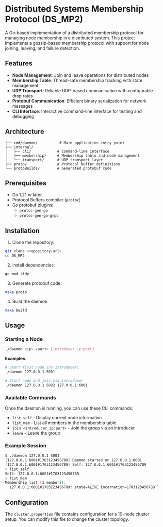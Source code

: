 # Distributed Systems Membership Protocol (DS_MP2)

A Go-based implementation of a distributed membership protocol for managing node membership in a distributed system. This project implements a gossip-based membership protocol with support for node joining, leaving, and failure detection.

## Features

- **Node Management**: Join and leave operations for distributed nodes
- **Membership Table**: Thread-safe membership tracking with state management
- **UDP Transport**: Reliable UDP-based communication with configurable drop rates
- **Protobuf Communication**: Efficient binary serialization for network messages
- **CLI Interface**: Interactive command-line interface for testing and debugging

## Architecture

```
├── cmd/daemon/          # Main application entry point
├── internal/
│   ├── cli/            # Command-line interface
│   ├── membership/     # Membership table and node management
│   └── transport/      # UDP transport layer
├── proto/              # Protocol buffer definitions
└── protoBuilds/        # Generated protobuf code
```

## Prerequisites

- Go 1.21 or later
- Protocol Buffers compiler (`protoc`)
- Go protobuf plugins:
  - `protoc-gen-go`
  - `protoc-gen-go-grpc`

## Installation

1. Clone the repository:
```bash
git clone <repository-url>
cd DS_MP2
```

2. Install dependencies:
```bash
go mod tidy
```

3. Generate protobuf code:
```bash
make proto
```

4. Build the daemon:
```bash
make build
```

## Usage

### Starting a Node

```bash
./daemon <ip> <port> [introducer_ip:port]
```

**Examples:**
```bash
# Start first node (no introducer)
./daemon 127.0.0.1 6001

# Start node and join via introducer
./daemon 127.0.0.1 6002 127.0.0.1:6001
```

### Available Commands

Once the daemon is running, you can use these CLI commands:

- `list_self` - Display current node information
- `list_mem` - List all members in the membership table
- `join <introducer_ip:port>` - Join the group via an introducer
- `leave` - Leave the group

### Example Session

```bash
$ ./daemon 127.0.0.1 6001
[127.0.0.1:6001#1703123456789] Daemon started on 127.0.0.1:6001
[127.0.0.1:6001#1703123456789] Self: 127.0.0.1:6001#1703123456789
> list_self
Self: 127.0.0.1:6001#1703123456789
> list_mem
Membership list (1 members):
  127.0.0.1:6001#1703123456789: state=ALIVE incarnation=1703123456789 last_update=14:30:56
```

## Configuration

The `cluster.properties` file contains configuration for a 10-node cluster setup. You can modify this file to change the cluster topology.

